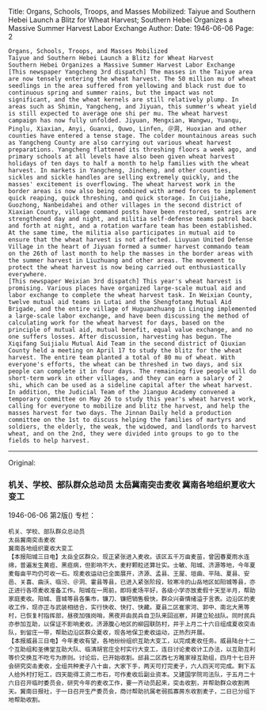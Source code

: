 Title: Organs, Schools, Troops, and Masses Mobilized: Taiyue and Southern Hebei Launch a Blitz for Wheat Harvest; Southern Hebei Organizes a Massive Summer Harvest Labor Exchange
Author:
Date: 1946-06-06
Page: 2

    Organs, Schools, Troops, and Masses Mobilized
    Taiyue and Southern Hebei Launch a Blitz for Wheat Harvest
    Southern Hebei Organizes a Massive Summer Harvest Labor Exchange
    [This newspaper Yangcheng 3rd dispatch] The masses in the Taiyue area are now tensely entering the wheat harvest. The 50 million mu of wheat seedlings in the area suffered from yellowing and black rust due to continuous spring and summer rains, but the impact was not significant, and the wheat kernels are still relatively plump. In areas such as Shimin, Yangcheng, and Jiyuan, this summer's wheat yield is still expected to average one shi per mu. The wheat harvest campaign has now fully unfolded. Jiyuan, Mengxian, Wangwu, Yuanqu, Pinglu, Xiaxian, Anyi, Guanxi, Quwo, Linfen, ＠洞, Huoxian and other counties have entered a tense stage. The colder mountainous areas such as Yangcheng County are also carrying out various wheat harvest preparations. Yangcheng flattened its threshing floors a week ago, and primary schools at all levels have also been given wheat harvest holidays of ten days to half a month to help families with the wheat harvest. In markets in Yangcheng, Jincheng, and other counties, sickles and sickle handles are selling extremely quickly, and the masses' excitement is overflowing. The wheat harvest work in the border areas is now also being combined with armed forces to implement quick reaping, quick threshing, and quick storage. In Cuijiahe, Guozhong, Nanbeidahei and other villages in the second district of Xiaxian County, village command posts have been restored, sentries are strengthened day and night, and militia self-defense teams patrol back and forth at night, and a rotation warfare team has been established. At the same time, the militia also participates in mutual aid to ensure that the wheat harvest is not affected. Liuyuan United Defense Village in the heart of Jiyuan formed a summer harvest commando team on the 26th of last month to help the masses in the border areas with the summer harvest in Liuzhuang and other areas. The movement to protect the wheat harvest is now being carried out enthusiastically everywhere.
    [This newspaper Weixian 3rd dispatch] This year's wheat harvest is promising. Various places have organized large-scale mutual aid and labor exchange to complete the wheat harvest task. In Weixian County, twelve mutual aid teams in Lutai and the Shengfotang Mutual Aid Brigade, and the entire village of Huguanzhuang in Linqing implemented a large-scale labor exchange, and have been discussing the method of calculating work for the wheat harvest for days, based on the principle of mutual aid, mutual benefit, equal value exchange, and no one suffers losses. After discussion, harvesting has begun. The Xiqifang Suijialu Mutual Aid Team in the second district of Qiuxian County held a meeting on April 17 to study the blitz for the wheat harvest. The entire team planted a total of 80 mu of wheat. With everyone's efforts, the wheat can be threshed in two days, and six people can complete it in four days. The remaining five people will do short-term work in other villages, and they can earn a salary of 2 shi, which can be used as a sideline capital after the wheat harvest. In addition, the Judicial Team of the Jianguo Academy convened a temporary committee on May 26 to study this year's wheat harvest work, calling for everyone to mobilize and blitz the harvest, and help the masses harvest for two days. The Jinnan Daily held a production committee on the 1st to discuss helping the families of martyrs and soldiers, the elderly, the weak, the widowed, and landlords to harvest wheat, and on the 2nd, they were divided into groups to go to the fields to help harvest.



<hr /> 

Original: 


### 机关、学校、部队群众总动员  太岳冀南突击麦收  冀南各地组织夏收大变工

1946-06-06
第2版()
专栏：

    机关、学校、部队群众总动员
    太岳冀南突击麦收
    冀南各地组织夏收大变工
    【本报阳城三日电】太岳全区群众，现正紧张进入麦收。该区五千万亩麦苗，曾因春夏雨水连绵，普遍发生黄疸、黑疸病，但影响不大，麦籽颗粒还算壮实。士敏、阳城、济源等地，今年夏麦每亩平均仍可收一石。现麦收运动已全面展开，济源、孟县、王屋、垣曲、平陆、夏县、安邑、关喜、曲沃、临汾、＠洞、霍县等县，已进入紧张阶段，较寒冷的山岳地区如阳城等县，亦正进行各项麦收准备工作。阳城在一周前，即将麦场平好，各级小学亦放麦假十天至半月，帮助家庭麦收。阳城、晋城等县各集市，镰刀、镰把销售极快，群众兴奋情绪溢于言表。边沿区的麦收工作，现亦正与武装相结合，实行快收、快打、快藏。夏县二区崔家河、郭中、南北大黑等村，已恢复村指挥部，昼夜加强岗哨，黑夜并由民兵自卫队来回巡察，并建立轮战队。同时民兵亦参加互助，以保证不影响麦收。济源腹心地区的柳园联防村，并于上月二十六日组成夏收突击队，到留庄一带，帮助边沿区群众夏收，现各地保卫麦收运动，正热烈开展。
    【本报威县三日电】今年麦收有望，各地纷纷组织互助大变工，以完成麦收任务。威县陆台十二个互助组和圣佛堂互助大队、临清胡官庄全村实行大变工，连日讨论麦收计工办法，以互助互利等价交换互不吃亏为原则。讨论后，已开始收割。邱县二区西七方睢家禄互助组，四月十七日开会研究突击麦收，全组共种麦子八十亩，大家下手，两天可打完麦子，六人四天可完成。剩下五人给外村打短工，四天能得工资二市石，可作麦收后副业资本。又建国学院司法队，于五月二十六日召开临时委员会，研究今年的麦收工作，要一齐动员起来，突击收割，并帮助群众收割两天。冀南日报社，于一日召开生产委员会，商讨帮助抗属老弱孤寡房东收割麦子，二日已分组下地帮助收割。
